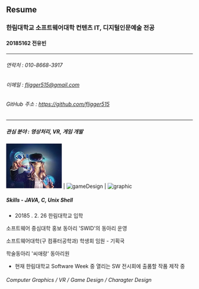 Resume
---
### 한림대학교 소프트웨어대학 컨텐츠 IT, 디지털인문예술 전공
#### 20185162 전유빈
* * *
###### 연락처 : 010-8668-3917
###### 이메일 : fligger515@gmail.com
###### GitHub 주소 : <https://github.com/fligger515>
* * *
##### 관심 분야 : 영상처리, VR, 게임 개발  
![VR](vr.jpg) |  ![gameDesign](gameDesign) |  ![graphic](graphic)
##### Skills - JAVA, C, Unix Shell

- 20185 . 2. 26 한림대학교 입학

소프트웨어 중심대학 홍보 동아리 'SWID'의 동아리 운영

소프트웨어대학(구 컴퓨터공학과) 학생회 임원 - 기획국

학술동아리 '씨애랑' 동아리원
           
- 현재 한림대학교 Software Week 중 열리는 SW 전시회에 출품할 작품 제작 중

###### Computer Graphics / VR / Game Design / Charagter Design
